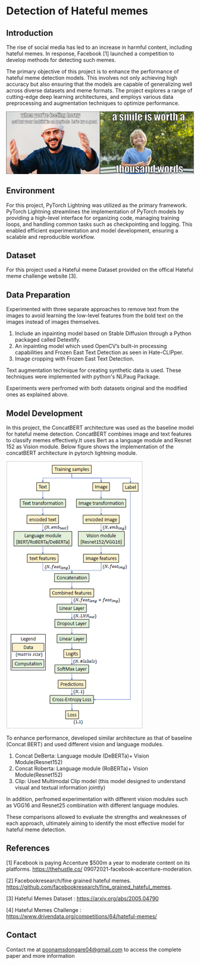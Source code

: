 
# Detection of Hateful memes
## Introduction
The rise of social media has led to an increase in harmful content, including hateful memes. In response, Facebook [1] launched a competition to develop methods for detecting such memes.

The primary objective of this project is to enhance the performance of hateful meme detection models. This involves not only achieving high accuracy but also ensuring that the models are capable of generalizing well across diverse datasets and meme formats. The project explores a range of cutting-edge deep learning architectures, and employs various data preprocessing and augmentation techniques to optimize performance. 

![meme_example](Images/example_memes.png)

## Environment
For this project, PyTorch Lightning was utilized as the primary framework. PyTorch Lightning streamlines the implementation of PyTorch models by providing a high-level interface for organizing code, managing training loops, and handling common tasks such as checkpointing and logging. This enabled efficient experimentation and model development, ensuring a scalable and reproducible workflow.
## Dataset
For this project used a Hateful meme Dataset provided on the offical Hateful meme challenge website [3].

## Data Preparation
Experimented with three separate approaches to remove text from the images to avoid learning the low-level features from the bold text on the images instead of images themselves.
1. Include an inpainting model based on Stable Diffusion through a Python packaged called Detextify.
2. An inpainting model which used OpenCV’s built-in processing capabilities and Frozen East Text Detection as seen in Hate-CLIPper.
3. Image cropping with Frozen East Text Detection.

Text augmentation technique for creating synthetic data is used. These techniques were implemented with python's NLPaug Package.

Experiments were perfromed with both datasets original and the modified ones as explained above.

## Model Development
In this project, the ConcatBERT architecture was used as the baseline model for hateful meme detection. ConcatBERT combines image and text features to classify memes effectively.It uses Bert as a language module and Resnet 152 as Vision module.
Below figure shows the implementation of the concatBERT architecture in pytorch lightning module. 

![architecture](Images/architecture.png)

To enhance performance, developed similar architecture as that of baseline (Concat BERT) and used different vision and language modules.
1. Concat DeBerta: Language module (DeBERTa)+ Vision Module(Resnet152)
2. Concat Roberta: Language module (RoBERTa)+ Vision Module(Resnet152) 
3. Clip: Used Multimodal Clip model (this model designed to understand visual and textual information jointly)

In addition, perfromed experimentation with different vision modules such as VGG16 and Resnet25 combination with different language modules.

These comparisons allowed to evaluate the strengths and weaknesses of each approach, ultimately aiming to identify the most effective model for hateful meme detection.
## References
[1] Facebook is paying Accenture $500m a year to moderate content on its platforms. https://thehustle.co/
09072021-facebook-accenture-moderation.

[2] Facebookresearch/fine grained hateful memes. https://github.com/facebookresearch/fine_grained_hateful_memes.

[3] Hateful Memes Dataset : https://arxiv.org/abs/2005.04790

[4] Hateful Memes Challenge : https://www.drivendata.org/competitions/64/hateful-memes/

## Contact
Contact me at poonamsdongare04@gmail.com to access the complete paper and more information